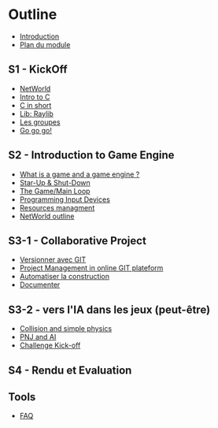 # Outline

* [Introduction](README.md)                  <!--Guillaume-->
* [Plan du module](outline.md)               <!--Guillaume-->

## S1 - KickOff                              <!--Guillaume-->

* [NetWorld](kick-off/intro.md)
* [Intro to C](kick-off/intro-c.md)
* [C in short](kick-off/rappel-c.md)
* [Lib: Raylib](kick-off/raylib.md)
* [Les groupes](kick-off/groups.md)
* [Go go go!](kick-off/start-point.md)

## S2 - Introduction to Game Engine

* [What is a game and a game engine ?](game-engine/game.md)
* [Star-Up & Shut-Down](game-engine/init.md)
* [The Game/Main Loop](game-engine/loop.md)
* [Programming Input Devices](game-engine/input.md)
* [Resources managment](game-engine/rsc.md)
* [NetWorld outline](game-engine/networld-outline.md)

## S3-1 - Collaborative Project

* [Versionner avec GIT](project-managment/git.md)
* [Project Management in online GIT plateform](project-managment/git_project.md)
* [Automatiser la construction](project-managment/make.md)
* [Documenter](project-managment/doc.md)

## S3-2 - vers l'IA dans les jeux (peut-être)

* [Collision and simple physics](game-engine/collision.md)
* [PNJ and AI](game-engine/ai.md)
* [Challenge Kick-off](game-engine/intro.md)

## S4 - Rendu et Evaluation



## Tools

* [FAQ](faq.md)

<!--Sur la base des sujets PDRs-->
